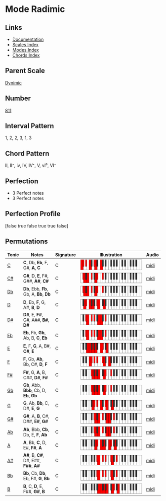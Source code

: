 # Mode Radimic

## Links

- [Documentation](index.md)
- [Scales Index](Scales.md)
- [Modes Index](Modes.md)
- [Chords Index](Chords.md)

## Parent Scale

[Dynimic](ScaleDynimic.md)

## Number

[811](https://ianring.com/musictheory/scales/811)

## Interval Pattern

1, 2, 2, 3, 1, 3

## Chord Pattern

II, II⁺, iv, IV, IV⁺, V, vi⁰, VI⁺

## Perfection

- 3 Perfect notes
- 3 Perfect notes

## Perfection Profile

[false true false true true false]

## Permutations

| Tonic | Notes | Signature | Illustration | Audio |
|-------|-------|-----------|--------------|-------|
| [C](ModeCNaturalRadimic.md) | **C**, Db, **Eb**, F, G#, **A**, **C** | C | ![CNaturalRadimic](ModeCNaturalRadimic.png) | [midi](https://github.com/edipermadi/music/blob/main/docs/ModeCNaturalRadimic.mid?raw=true) |
| [C#](ModeCSharpRadimic.md) | **C#**, D, **E**, F#, G##, **A#**, **C#** | C | ![CSharpRadimic](ModeCSharpRadimic.png) | [midi](https://github.com/edipermadi/music/blob/main/docs/ModeCSharpRadimic.mid?raw=true) |
| [Db](ModeDFlatRadimic.md) | **Db**, Ebb, **Fb**, Gb, A, **Bb**, **Db** | C | ![DFlatRadimic](ModeDFlatRadimic.png) | [midi](https://github.com/edipermadi/music/blob/main/docs/ModeDFlatRadimic.mid?raw=true) |
| [D](ModeDNaturalRadimic.md) | **D**, Eb, **F**, G, A#, **B**, **D** | C | ![DNaturalRadimic](ModeDNaturalRadimic.png) | [midi](https://github.com/edipermadi/music/blob/main/docs/ModeDNaturalRadimic.mid?raw=true) |
| [D#](ModeDSharpRadimic.md) | **D#**, E, **F#**, G#, A##, **B#**, **D#** | C | ![DSharpRadimic](ModeDSharpRadimic.png) | [midi](https://github.com/edipermadi/music/blob/main/docs/ModeDSharpRadimic.mid?raw=true) |
| [Eb](ModeEFlatRadimic.md) | **Eb**, Fb, **Gb**, Ab, B, **C**, **Eb** | C | ![EFlatRadimic](ModeEFlatRadimic.png) | [midi](https://github.com/edipermadi/music/blob/main/docs/ModeEFlatRadimic.mid?raw=true) |
| [E](ModeENaturalRadimic.md) | **E**, F, **G**, A, B#, **C#**, **E** | C | ![ENaturalRadimic](ModeENaturalRadimic.png) | [midi](https://github.com/edipermadi/music/blob/main/docs/ModeENaturalRadimic.mid?raw=true) |
| [F](ModeFNaturalRadimic.md) | **F**, Gb, **Ab**, Bb, C#, **D**, **F** | C | ![FNaturalRadimic](ModeFNaturalRadimic.png) | [midi](https://github.com/edipermadi/music/blob/main/docs/ModeFNaturalRadimic.mid?raw=true) |
| [F#](ModeFSharpRadimic.md) | **F#**, G, **A**, B, C##, **D#**, **F#** | C | ![FSharpRadimic](ModeFSharpRadimic.png) | [midi](https://github.com/edipermadi/music/blob/main/docs/ModeFSharpRadimic.mid?raw=true) |
| [Gb](ModeGFlatRadimic.md) | **Gb**, Abb, **Bbb**, Cb, D, **Eb**, **Gb** | C | ![GFlatRadimic](ModeGFlatRadimic.png) | [midi](https://github.com/edipermadi/music/blob/main/docs/ModeGFlatRadimic.mid?raw=true) |
| [G](ModeGNaturalRadimic.md) | **G**, Ab, **Bb**, C, D#, **E**, **G** | C | ![GNaturalRadimic](ModeGNaturalRadimic.png) | [midi](https://github.com/edipermadi/music/blob/main/docs/ModeGNaturalRadimic.mid?raw=true) |
| [G#](ModeGSharpRadimic.md) | **G#**, A, **B**, C#, D##, **E#**, **G#** | C | ![GSharpRadimic](ModeGSharpRadimic.png) | [midi](https://github.com/edipermadi/music/blob/main/docs/ModeGSharpRadimic.mid?raw=true) |
| [Ab](ModeAFlatRadimic.md) | **Ab**, Bbb, **Cb**, Db, E, **F**, **Ab** | C | ![AFlatRadimic](ModeAFlatRadimic.png) | [midi](https://github.com/edipermadi/music/blob/main/docs/ModeAFlatRadimic.mid?raw=true) |
| [A](ModeANaturalRadimic.md) | **A**, Bb, **C**, D, E#, **F#**, **A** | C | ![ANaturalRadimic](ModeANaturalRadimic.png) | [midi](https://github.com/edipermadi/music/blob/main/docs/ModeANaturalRadimic.mid?raw=true) |
| [A#](ModeASharpRadimic.md) | **A#**, B, **C#**, D#, E##, **F##**, **A#** | C | ![ASharpRadimic](ModeASharpRadimic.png) | [midi](https://github.com/edipermadi/music/blob/main/docs/ModeASharpRadimic.mid?raw=true) |
| [Bb](ModeBFlatRadimic.md) | **Bb**, Cb, **Db**, Eb, F#, **G**, **Bb** | C | ![BFlatRadimic](ModeBFlatRadimic.png) | [midi](https://github.com/edipermadi/music/blob/main/docs/ModeBFlatRadimic.mid?raw=true) |
| [B](ModeBNaturalRadimic.md) | **B**, C, **D**, E, F##, **G#**, **B** | C | ![BNaturalRadimic](ModeBNaturalRadimic.png) | [midi](https://github.com/edipermadi/music/blob/main/docs/ModeBNaturalRadimic.mid?raw=true) |
